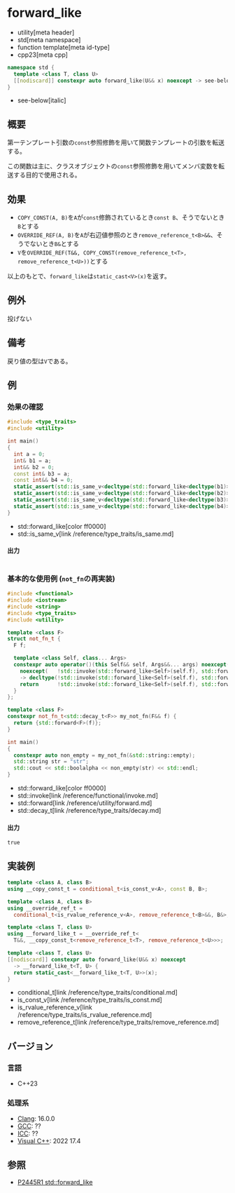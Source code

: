 # forward_like
* utility[meta header]
* std[meta namespace]
* function template[meta id-type]
* cpp23[meta cpp]

```cpp
namespace std {
  template <class T, class U>
  [[nodiscard]] constexpr auto forward_like(U&& x) noexcept -> see-below;
}
```
* see-below[italic]

## 概要
第一テンプレート引数の`const`参照修飾を用いて関数テンプレートの引数を転送する。

この関数は主に、クラスオブジェクトの`const`参照修飾を用いてメンバ変数を転送する目的で使用される。

## 効果
- `COPY_CONST(A, B)`を`A`が`const`修飾されているとき`const B`、そうでないとき`B`とする
- `OVERRIDE_REF(A, B)`を`A`が右辺値参照のとき`remove_reference_t<B>&&`、そうでないとき`B&`とする
- `V`を`OVERRIDE_REF(T&&, COPY_CONST(remove_reference_t<T>, remove_reference_t<U>))`とする

以上のもとで、`forward_like`は`static_cast<V>(x)`を返す。

## 例外
投げない

## 備考
戻り値の型は`V`である。

## 例
### 効果の確認
```cpp example
#include <type_traits>
#include <utility>

int main()
{
  int a = 0;
  int& b1 = a;
  int&& b2 = 0;
  const int& b3 = a;
  const int&& b4 = 0;
  static_assert(std::is_same_v<decltype(std::forward_like<decltype(b1)>(a)), int&>);
  static_assert(std::is_same_v<decltype(std::forward_like<decltype(b2)>(a)), int&&>);
  static_assert(std::is_same_v<decltype(std::forward_like<decltype(b3)>(a)), const int&>);
  static_assert(std::is_same_v<decltype(std::forward_like<decltype(b4)>(a)), const int&&>);
}
```
* std::forward_like[color ff0000]
* std::is_same_v[link /reference/type_traits/is_same.md]

#### 出力
```
```

### 基本的な使用例 (`not_fn`の再実装)
```cpp example
#include <functional>
#include <iostream>
#include <string>
#include <type_traits>
#include <utility>

template <class F>
struct not_fn_t {
  F f;

  template <class Self, class... Args>
  constexpr auto operator()(this Self&& self, Args&&... args) noexcept(
    noexcept(   !std::invoke(std::forward_like<Self>(self.f), std::forward<Args>(args)...)))
    -> decltype(!std::invoke(std::forward_like<Self>(self.f), std::forward<Args>(args)...)) {
    return      !std::invoke(std::forward_like<Self>(self.f), std::forward<Args>(args)...);
  }
};

template <class F>
constexpr not_fn_t<std::decay_t<F>> my_not_fn(F&& f) {
  return {std::forward<F>(f)};
}

int main()
{
  constexpr auto non_empty = my_not_fn(&std::string::empty);
  std::string str = "str";
  std::cout << std::boolalpha << non_empty(str) << std::endl;
}
```
* std::forward_like[color ff0000]
* std::invoke[link /reference/functional/invoke.md]
* std::forward[link /reference/utility/forward.md]
* std::decay_t[link /reference/type_traits/decay.md]

#### 出力
```
true
```

## 実装例
```cpp
template <class A, class B>
using __copy_const_t = conditional_t<is_const_v<A>, const B, B>;

template <class A, class B>
using __override_ref_t =
  conditional_t<is_rvalue_reference_v<A>, remove_reference_t<B>&&, B&>;

template <class T, class U>
using __forward_like_t = __override_ref_t<
  T&&, __copy_const_t<remove_reference_t<T>, remove_reference_t<U>>>;

template <class T, class U>
[[nodiscard]] constexpr auto forward_like(U&& x) noexcept
  -> __forward_like_t<T, U> {
  return static_cast<__forward_like_t<T, U>>(x);
}
```
* conditional_t[link /reference/type_traits/conditional.md]
* is_const_v[link /reference/type_traits/is_const.md]
* is_rvalue_reference_v[link /reference/type_traits/is_rvalue_reference.md]
* remove_reference_t[link /reference/type_traits/remove_reference.md]

## バージョン
### 言語
- C++23

### 処理系
- [Clang](/implementation.md#clang): 16.0.0
- [GCC](/implementation.md#gcc): ??
- [ICC](/implementation.md#icc): ??
- [Visual C++](/implementation.md#visual_cpp): 2022 17.4


## 参照
- [P2445R1 std::forward_like](https://www.open-std.org/jtc1/sc22/wg21/docs/papers/2022/p2445r1.pdf)
